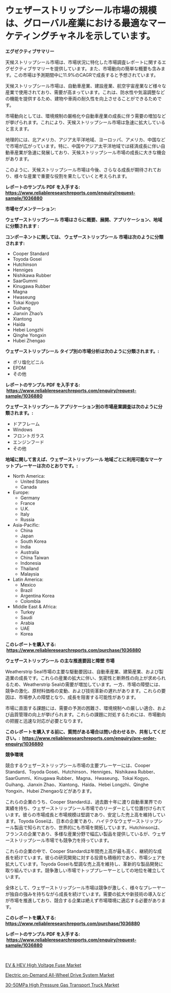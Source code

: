 <p><h1>ウェザーストリップシール市場の規模は、グローバル産業における最適なマーケティングチャネルを示しています。</h1></p><p><strong>エグゼクティブサマリー</strong></p>
<p><p>天候ストリップシール市場は、市場状況に特化した市場調査レポートに関するエグゼクティブサマリーを提供しています。また、市場動向の簡単な概要も含みます。この市場は予測期間中に11.9%のCAGRで成長すると予想されています。</p><p>天候ストリップシール市場は、自動車産業、建設産業、航空宇宙産業など様々な産業で使用されており、需要が高まっています。これは、防水性や気温調整などの機能を提供するため、建物や車両の耐久性を向上させることができるためです。</p><p>市場動向としては、環境規制の厳格化や自動車産業の成長に伴う需要の増加などが挙げられます。これにより、天候ストリップシール市場は急速に拡大していると言えます。</p><p>地理的には、北アメリカ、アジア太平洋地域、ヨーロッパ、アメリカ、中国などで市場が広がっています。特に、中国やアジア太平洋地域では経済成長に伴い自動車産業が急速に発展しており、天候ストリップシール市場の成長に大きな機会があります。</p><p>このように、天候ストリップシール市場は今後、さらなる成長が期待されており、様々な産業で重要な役割を果たしていくと考えられます。</p></p>
<p><strong>レポートのサンプル PDF を入手する: <a href="https://www.reliableresearchreports.com/enquiry/request-sample/1036880">https://www.reliableresearchreports.com/enquiry/request-sample/1036880</a></strong></p>
<p><strong>市場セグメンテーション:</strong></p>
<p><strong> ウェザーストリップシール 市場はさらに概要、展開、アプリケーション、地域に分類されます :</strong></p>
<p><strong>コンポーネントに関しては、 ウェザーストリップシール 市場は次のように分類されます: &nbsp;</strong></p>
<p><ul><li>Cooper Standard</li><li>Toyoda Gosei</li><li>Hutchinson</li><li>Henniges</li><li>Nishikawa Rubber</li><li>SaarGummi</li><li>Kinugawa Rubber</li><li>Magna</li><li>Hwaseung</li><li>Tokai Kogyo</li><li>Guihang</li><li>Jianxin Zhao’s</li><li>Xiantong</li><li>Haida</li><li>Hebei Longzhi</li><li>Qinghe Yongxin</li><li>Hubei Zhengao</li></ul></p>
<p><strong> ウェザーストリップシール タイプ別の市場分析は次のように分類されます。:</strong></p>
<p><ul><li>ポリ塩化ビニル</li><li>EPDM</li><li>その他</li></ul></p>
<p><strong>レポートのサンプル PDF を入手する: &nbsp;<a href="https://www.reliableresearchreports.com/enquiry/request-sample/1036880">https://www.reliableresearchreports.com/enquiry/request-sample/1036880</a></strong></p>
<p><strong> ウェザーストリップシール アプリケーション別の市場産業調査は次のように分類されます。:</strong></p>
<p><ul><li>ドアフレーム</li><li>Windows</li><li>フロントガラス</li><li>エンジンフード</li><li>その他</li></ul></p>
<p><strong>地域に関して言えば、ウェザーストリップシール 地域ごとに利用可能なマーケットプレーヤーは次のとおりです。:</strong></p>
<p><ul>
    <li>
        North America:
        <ul>
            <li>United States</li>
            <li>Canada</li>
        </ul>
    </li>
    <li>
        Europe:
        <ul>
            <li>Germany</li>
            <li>France</li>
            <li>U.K.</li>
            <li>Italy</li>
            <li>Russia</li>
        </ul>
    </li>
    <li>
        Asia-Pacific:
        <ul>
            <li>China</li>
            <li>Japan</li>
            <li>South Korea</li>
            <li>India</li>
            <li>Australia</li>
            <li>China Taiwan</li>
            <li>Indonesia</li>
            <li>Thailand</li>
            <li>Malaysia</li>
        </ul>
    </li>
    <li>
        Latin America:
        <ul>
            <li>Mexico</li>
            <li>Brazil</li>
            <li>Argentina Korea</li>
            <li>Colombia</li>
        </ul>
    </li>
    <li>
        Middle East & Africa:
        <ul>
            <li>Turkey</li>
            <li>Saudi</li>
            <li>Arabia</li>
            <li>UAE</li>
            <li>Korea</li>
        </ul>
    </li>
    </ul></p>
<p><strong>このレポートを購入する: &nbsp;<a href="https://www.reliableresearchreports.com/purchase/1036880">https://www.reliableresearchreports.com/purchase/1036880</a></strong></p>
<p><strong>ウェザーストリップシール の主な推進要因と障壁 市場</strong></p>
<p><p>Weatherstrip Seal市場の主要な駆動要因は、自動車産業、建築産業、および製造業の成長です。これらの産業の拡大に伴い、気密性と断熱性の向上が求められるため、Weatherstrip Sealの需要が増加しています。一方、市場の障壁には、競争の激化、原材料価格の変動、および技術革新の遅れがあります。これらの要因は、市場参入の障壁となり、成長を阻害する可能性があります。</p><p>市場に直面する課題には、需要の予測の困難さ、環境規制への厳しい適合、および品質管理の向上が挙げられます。これらの課題に対処するためには、市場動向の把握と迅速な対応が必要となります。</p></p>
<p><strong>このレポートを購入する前に、質問がある場合は問い合わせるか、共有してください。:&nbsp; <a href="https://www.reliableresearchreports.com/enquiry/pre-order-enquiry/1036880">https://www.reliableresearchreports.com/enquiry/pre-order-enquiry/1036880</a></strong></p>
<p><strong>競争環境</strong></p>
<p><p>競合するウェザーストリップシール市場の主要プレーヤーには、Cooper Standard、Toyoda Gosei、Hutchinson、Henniges、Nishikawa Rubber、SaarGummi、Kinugawa Rubber、Magna、Hwaseung、Tokai Kogyo、Guihang、Jianxin Zhao、Xiantong、Haida、Hebei Longzhi、Qinghe Yongxin、Hubei Zhengaoなどがあります。</p><p>これらの企業のうち、Cooper Standardは、過去数十年に渡り自動車業界での実績を持ち、ウェザーストリップシール市場でのリーダーとして位置付けられています。彼らの市場成長と市場規模は堅調であり、安定した売上高を維持しています。Toyoda Goseiは、日本の企業であり、ハイテクなウェザーストリップシール製品で知られており、世界的にも市場を開拓しています。Hutchinsonは、フランスの企業であり、多様な産業分野で幅広い製品を提供しているが、ウェザーストリップシール市場でも競争力を持っています。</p><p>これらの企業の中で、Cooper Standardは年間売上高が最も高く、継続的な成長を続けています。彼らの研究開発に対する投資も積極的であり、市場シェアを拡大しています。Toyoda Goseiも堅調な売上高を維持し、革新的な製品開発に取り組んでいます。競争激しい市場でトッププレーヤーとしての地位を確立しています。</p><p>全体として、ウェザーストリップシール市場は競争が激しく、様々なプレーヤーが独自の強みを持ちながら成長を続けています。需要の拡大や新技術の導入などが市場を推進しており、競合する企業は絶えず市場環境に適応する必要があります。</p></p>
<p><strong>このレポートを購入する: &nbsp; <a href="https://www.reliableresearchreports.com/purchase/1036880">https://www.reliableresearchreports.com/purchase/1036880</a></strong></p>
<p><strong>レポートのサンプル PDF を入手する: &nbsp;<a href="https://www.reliableresearchreports.com/enquiry/request-sample/1036880">https://www.reliableresearchreports.com/enquiry/request-sample/1036880</a></strong><strong></strong></p>
<p>&nbsp;</p>
<p><p><a href="https://github.com/Krish2023na/Market-Research-Report-List-3/blob/main/ev-hev-high-voltage-fuse-market.md">EV & HEV High Voltage Fuse Market</a></p><p><a href="https://github.com/jsmusil/Market-Research-Report-List-2/blob/main/electric-on-demand-all-wheel-drive-system-market.md">Electric on-Demand All-Wheel Drive System Market</a></p><p><a href="https://github.com/bmorecock/Market-Research-Report-List-2/blob/main/30-50mpa-high-pressure-gas-transport-truck-market.md">30-50MPa High Pressure Gas Transport Truck Market</a></p></p>